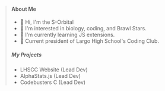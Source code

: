 > #### About Me
> * 👋 Hi, I'm the S-Orbital
> * 👀 I'm interested in biology, coding, and Brawl Stars.
> * 🌱 I'm currently learning JS extensions.
> * 👑 Current president of Largo High School's Coding Club.
> ##### My Projects
> * LHSCC Website (Lead Dev)
> * AlphaStats.js (Lead Dev)
> * Codebusters C (Lead Dev)
